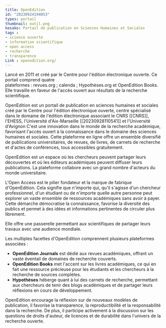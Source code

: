 ```yaml
---
title: OpenEdition
id: "20230924194053"
types: portail
thumbnail: outil.png
kesako: Portail de publication en Sciences Humaines et Sociales
tags : 
- science ouverte
- information scientifique
- open access
- recherche
- transparence
Link : openedition.org/
---
```


Lancé en 2011 et créé par le Centre pour l'édition électronique ouverte. 
Ce portail comprend quatre plateformes : revues.org ; calenda ; Hypothèses.org et OpenEdition Books. Elle travaille en faveur de l'accès ouvert aux résultats de la recherche scientifique.

OpenEdition est un portail de publication en sciences humaines et sociales créé par le Centre pour l'édition électronique ouverte, centre spécialisé dans le domaine de l'édition électronique associant le CNRS [[CNRS]], l'EHESS, l'Université d'Aix-Marseille [[20230928110541]] et l'Université d'Avignon
C'est une innovation dans le monde de la recherche académique, favorisant l'accès ouvert à la connaissance dans le domaine des sciences humaines et sociales. Cette plateforme en ligne offre un ensemble diversifié de publications universitaires, de revues, de livres, de carnets de recherche et d'actes de conférences, tous accessibles gratuitement.

OpenEdition est un espace où les chercheurs peuvent partager leurs découvertes et où les éditeurs académiques peuvent diffuser leurs publications. La plateforme collabore avec un grand nombre d'acteurs du monde universitaire.

L'Open Access est le pilier fondateur et la marque de fabrique d'OpenEdition. Cela signifie que n'importe qui, qu'il s'agisse d'un chercheur professionnel, d'un étudiant ou de n'importe quelle autre personne peut explorer un vaste ensemble de ressources académiques sans avoir à payer. Cette démarche démocratise la connaissance, favorise la diversité des publics et permet à des idées et informations pertinentes de circuler plus librement.

Elle offre une passerelle permettant aux scientifiques de partager leurs travaux avec une audience mondiale. 

Les multiples facettes d'OpenEdition comprennent plusieurs plateformes associées : 
- **OpenEdition Journals** est dédié aux revues académiques, offrant un vaste éventail de domaines de recherche couverts.
- **OpenEdition Books** met l'accent sur les livres académiques, ce qui en fait une ressource précieuse pour les étudiants et les chercheurs à la recherche de sources complètes.
- **Hypothèses** héberge quant à lui des carnets de recherche, permettant aux chercheurs de tenir des blogs académiques et de partager leurs réflexions en cours de développement.

OpenEdition encourage la réflexion sur de nouveaux modèles de publication, il favorise la transparence, la reproductibilité et la responsabilité dans la recherche. 
De plus, il participe activement à la discussion sur les questions de droits d'auteur, de licences et de durabilité dans l'univers de la recherche ouverte.